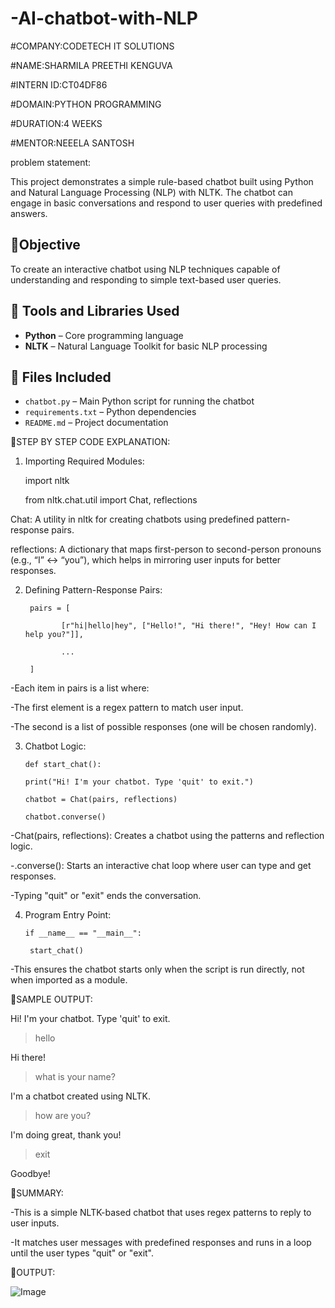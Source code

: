 # -AI-chatbot-with-NLP

#COMPANY:CODETECH IT SOLUTIONS

#NAME:SHARMILA PREETHI KENGUVA

#INTERN ID:CT04DF86

#DOMAIN:PYTHON PROGRAMMING

#DURATION:4 WEEKS

#MENTOR:NEEELA SANTOSH

problem statement: 

This project demonstrates a simple rule-based chatbot built using Python and Natural Language Processing (NLP) with NLTK. The chatbot can engage in basic conversations and respond to user queries with predefined answers.

## 📌Objective

To create an interactive chatbot using NLP techniques capable of understanding and responding to simple text-based user queries.

## 🧰 Tools and Libraries Used

- **Python** – Core programming language
- **NLTK** – Natural Language Toolkit for basic NLP processing

## 📂 Files Included

- `chatbot.py` – Main Python script for running the chatbot
- `requirements.txt` – Python dependencies
- `README.md` – Project documentation

📌STEP BY STEP CODE EXPLANATION:

1. Importing Required Modules:
   
    import nltk
   
    from nltk.chat.util import Chat, reflections
   
Chat: A utility in nltk for creating chatbots using predefined pattern-response pairs.

reflections: A dictionary that maps first-person to second-person pronouns (e.g., “I” ↔ “you”), which helps in mirroring user inputs for better responses.

2. Defining Pattern-Response Pairs:
   
        pairs = [
     
               [r"hi|hello|hey", ["Hello!", "Hi there!", "Hey! How can I help you?"]],
   
               ...
   
        ]
-Each item in pairs is a list where:

-The first element is a regex pattern to match user input.

-The second is a list of possible responses (one will be chosen randomly).

3. Chatbot Logic:

       def start_chat():
   
       print("Hi! I'm your chatbot. Type 'quit' to exit.")
   
       chatbot = Chat(pairs, reflections)
   
       chatbot.converse()
   
-Chat(pairs, reflections): Creates a chatbot using the patterns and reflection logic.

-.converse(): Starts an interactive chat loop where user can type and get responses.

-Typing "quit" or "exit" ends the conversation.

4. Program Entry Point:

       if __name__ == "__main__":
   
        start_chat()

-This ensures the chatbot starts only when the script is run directly, not when imported as a module.

📌SAMPLE OUTPUT:

Hi! I'm your chatbot. Type 'quit' to exit.

> hello

Hi there!

> what is your name?

I'm a chatbot created using NLTK.

> how are you?

I'm doing great, thank you!

> exit

Goodbye!

📌SUMMARY:

-This is a simple NLTK-based chatbot that uses regex patterns to reply to user inputs. 

-It matches user messages with predefined responses and runs in a loop until the user types "quit" or "exit".

📌OUTPUT:

![Image](https://github.com/user-attachments/assets/543b1e81-88f7-4a88-aa99-fdbe2ab57efb)
